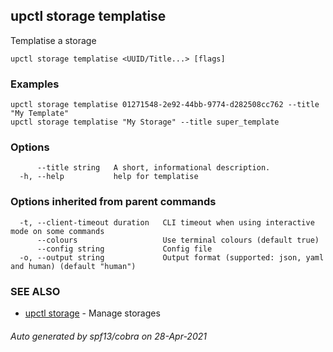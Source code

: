 ## upctl storage templatise

Templatise a storage

```
upctl storage templatise <UUID/Title...> [flags]
```

### Examples

```
upctl storage templatise 01271548-2e92-44bb-9774-d282508cc762 --title "My Template"
upctl storage templatise "My Storage" --title super_template
```

### Options

```
      --title string   A short, informational description.
  -h, --help           help for templatise
```

### Options inherited from parent commands

```
  -t, --client-timeout duration   CLI timeout when using interactive mode on some commands
      --colours                   Use terminal colours (default true)
      --config string             Config file
  -o, --output string             Output format (supported: json, yaml and human) (default "human")
```

### SEE ALSO

* [upctl storage](upctl_storage.md)	 - Manage storages

###### Auto generated by spf13/cobra on 28-Apr-2021
